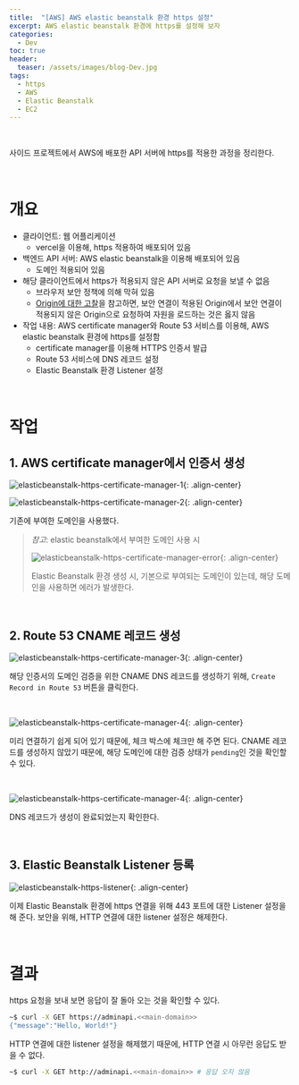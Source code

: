 ```yaml
---
title:  "[AWS] AWS elastic beanstalk 환경 https 설정"
excerpt: AWS elastic beanstalk 환경에 https를 설정해 보자
categories:
  - Dev
toc: true
header:
  teaser: /assets/images/blog-Dev.jpg
tags:
  - https
  - AWS
  - Elastic Beanstalk
  - EC2
---
```


<br>

사이드 프로젝트에서 AWS에 배포한 API 서버에 https를 적용한 과정을 정리한다. 

<br>

# 개요

- 클라이언트: 웹 어플리케이션
  - vercel을 이용해, https 적용하여 배포되어 있음
- 백엔드 API 서버: AWS elastic beanstalk을 이용해 배포되어 있음
  - 도메인 적용되어 있음
- 해당 클라이언트에서 https가 적용되지 않은 API 서버로 요청을 보낼 수 없음
  - 브라우저 보안 정책에 의해 막혀 있음
  - [Origin에 대한 고찰](https://sirzzang.github.io/dev/Dev-Origin-SOP-CORS/)을 참고하면, 보안 연결이 적용된 Origin에서 보안 연결이 적용되지 않은 Origin으로 요청하여 자원을 로드하는 것은 옳지 않음
- 작업 내용: AWS certificate manager와 Route 53 서비스를 이용해, AWS elastic beanstalk 환경에 https를 설정함
  - certificate manager를 이용해 HTTPS 인증서 발급
  - Route 53 서비스에 DNS 레코드 설정
  - Elastic Beanstalk 환경 Listener 설정

<br>



# 작업



## 1. AWS certificate manager에서 인증서 생성

![elasticbeanstalk-https-certificate-manager-1]({{site.url}}/assets/images/elasticbeanstalk-https-certificate-manager-1.png){: .align-center}

![elasticbeanstalk-https-certificate-manager-2]({{site.url}}/assets/images/elasticbeanstalk-https-certificate-manager-2.png){: .align-center}

기존에 부여한 도메인을 사용했다. 



> *참고*: elastic beanstalk에서 부여한 도메인 사용 시
>
> ![elasticbeanstalk-https-certificate-manager-error]({{site.url}}/assets/images/elasticbeanstalk-https-certificate-manager-error.png){: .align-center}
>
> Elastic Beanstalk 환경 생성 시, 기본으로 부여되는 도메인이 있는데, 해당 도메인을 사용하면 에러가 발생한다.





<br>

## 2. Route 53 CNAME 레코드 생성

![elasticbeanstalk-https-certificate-manager-3]({{site.url}}/assets/images/elasticbeanstalk-https-certificate-manager-3.png){: .align-center}

해당 인증서의 도메인 검증을 위한 CNAME DNS 레코드를 생성하기 위해, `Create Record in Route 53` 버튼을 클릭한다. 

<br>

![elasticbeanstalk-https-certificate-manager-4]({{site.url}}/assets/images/elasticbeanstalk-https-certificate-manager-4.png){: .align-center}

미리 연결하기 쉽게 되어 있기 때문에, 체크 박스에 체크만 해 주면 된다. CNAME 레코드를 생성하지 않았기 때문에, 해당 도메인에 대한 검증 상태가 `pending`인 것을 확인할 수 있다.



<br>

![elasticbeanstalk-https-certificate-manager-4]({{site.url}}/assets/images/elasticbeanstalk-https-certificate-manager-5.png){: .align-center}

DNS 레코드가 생성이 완료되었는지 확인한다.

<br>

## 3. Elastic Beanstalk Listener 등록



![elasticbeanstalk-https-listener]({{site.url}}/assets/images/elasticbeanstalk-https-listener.png){: .align-center}

이제 Elastic Beanstalk 환경에 https 연결을 위해 443 포트에 대한 Listener 설정을 해 준다. 보안을 위해, HTTP 연결에 대한 listener 설정은 해제한다.



<br>

# 결과

https 요청을 보내 보면 응답이 잘 돌아 오는 것을 확인할 수 있다.

```bash
~$ curl -X GET https://adminapi.<<main-domain>>
{"message":"Hello, World!"}
```

HTTP 연결에 대한 listener 설정을 해제했기 때문에, HTTP 연결 시 아무런 응답도 받을 수 없다.

```bash
~$ curl -X GET http://adminapi.<<main-domain>> # 응답 오지 않음
```



